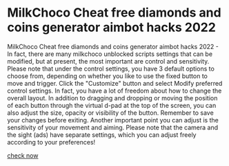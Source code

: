 # MilkChoco Cheat free diamonds and coins generator aimbot hacks 2022

MilkChoco Cheat free diamonds and coins generator aimbot hacks 2022 - In fact, there are many milkchoco unblocked scripts settings that can be modified, but at present, the most important are control and sensitivity. Please note that under the control settings, you have 3 default options to choose from, depending on whether you like to use the fixed button to move and trigger. Click the "Customize" button and select Modify preferred control settings. In fact, you have a lot of freedom about how to change the overall layout. In addition to dragging and dropping or moving the position of each button through the virtual d-pad at the top of the screen, you can also adjust the size, opacity or visibility of the button. Remember to save your changes before exiting. Another important point you can adjust is the sensitivity of your movement and aiming. Please note that the camera and the sight (ads) have separate settings, which you can adjust freely according to your preferences!

<a href="https://windmod.icu/milkchoco/">check now</a>
